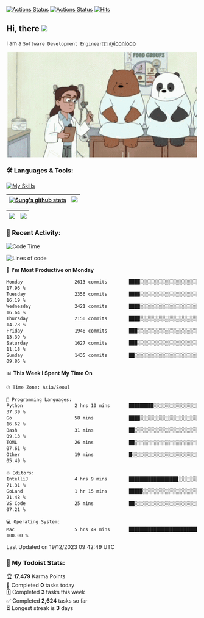 
[![Actions Status](https://github.com/ddok2/ddok2/workflows/Todoist%20Readme/badge.svg)](https://github.com/ddok2/ddok2/actions)
[![Actions Status](https://github.com/ddok2/ddok2/workflows/wakatime-stats/badge.svg)](https://github.com/ddok2/ddok2/actions)
[![Hits](https://hits.seeyoufarm.com/api/count/incr/badge.svg?url=https%3A%2F%2Fgithub.com%2Fddok2&count_bg=%23FF9595&title_bg=%23555555&icon=github.svg&icon_color=%23FFFFFF&title=hits&edge_flat=false)](https://hits.seeyoufarm.com)

<!-- ![visitors](https://visitor-badge.laobi.icu/badge?page_id=ddok2.ddok2) -->
## Hi, there <img src="https://raw.githubusercontent.com/MartinHeinz/MartinHeinz/master/wave.gif" width="3%">

I am a `Software Development Engineer🧑‍💻` [@iconloop](https://github.com/iconloop)


<p align="center">
    <img align="center" alt="GIF" src="img/debugging.gif" />
</p>


### 🛠 Languages & Tools:

[![My Skills](https://skillicons.dev/icons?i=go,js,ts,py,express,react,svelte,jquery,pug,mongodb,mysql,redis,aws,docker,kubernetes)](https://skillicons.dev)


| <a href="https://github-readme-stats.vercel.app/api?username=ddok2&show_icons=true&include_all_commits=true&count_private=true&theme=buefy&hide_border=true"><img align="center" src="https://github-readme-stats.vercel.app/api?username=ddok2&show_icons=true&include_all_commits=true&count_private=true&theme=buefy&hide_border=true" alt="Sung's github stats" /></a> | <a href="https://github.com/ddok2"><img src="http://github-readme-streak-stats.herokuapp.com?user=ddok2&hide_border=true" /></a> |
| ------------- |------------- |


| <a href="https://github.com/ddok2"><img align="center" src="https://github-readme-stats.vercel.app/api/top-langs/?username=ddok2&theme=buefy&hide=html,css&hide_border=true" /></a> | <a href="https://github.com/ddok2"><img align="center" src="https://activity-graph.herokuapp.com/graph?username=ddok2&theme=github&hide_border=true" height="250" /></a> |
| ------------- |--------------------------------------------------------------------------------------------------------------------------------------------------------------------------|


<!-- <details open>
    <summary>📈 My GitHub Stats</summary>
    <p align="center">
        <a href="https://github.com/ddok2">
            <img align="center" src="https://github-readme-stats.vercel.app/api?username=ddok2&show_icons=true&include_all_commits=true&count_private=true&theme=buefy&hide_border=true" alt="Sung's github stats" />
        </a>
    </p>
</details>
<details>
    <summary>💬 Top Languages</summary>
    <p align="center"> 
        <a href="https://github.com/ddok2">
            <img align="center" src="https://github-readme-stats.vercel.app/api/top-langs/?username=ddok2&layout=compact&theme=buefy&hide=html,css&hide_border=true" />
        </a>
    </p>
</details> -->


### 🌈 Recent Activity:
<!--START_SECTION:waka-->
![Code Time](http://img.shields.io/badge/Code%20Time-2%2C375%20hrs%2024%20mins-blue)

![Lines of code](https://img.shields.io/badge/From%20Hello%20World%20I%27ve%20Written-11.5%20million%20lines%20of%20code-blue)

📅 **I'm Most Productive on Monday** 

```text
Monday                   2613 commits        ████░░░░░░░░░░░░░░░░░░░░░   17.96 % 
Tuesday                  2356 commits        ████░░░░░░░░░░░░░░░░░░░░░   16.19 % 
Wednesday                2421 commits        ████░░░░░░░░░░░░░░░░░░░░░   16.64 % 
Thursday                 2150 commits        ████░░░░░░░░░░░░░░░░░░░░░   14.78 % 
Friday                   1948 commits        ███░░░░░░░░░░░░░░░░░░░░░░   13.39 % 
Saturday                 1627 commits        ███░░░░░░░░░░░░░░░░░░░░░░   11.18 % 
Sunday                   1435 commits        ██░░░░░░░░░░░░░░░░░░░░░░░   09.86 % 
```


📊 **This Week I Spent My Time On** 

```text
🕑︎ Time Zone: Asia/Seoul

💬 Programming Languages: 
Python                   2 hrs 10 mins       █████████░░░░░░░░░░░░░░░░   37.39 % 
Go                       58 mins             ████░░░░░░░░░░░░░░░░░░░░░   16.62 % 
Bash                     31 mins             ██░░░░░░░░░░░░░░░░░░░░░░░   09.13 % 
TOML                     26 mins             ██░░░░░░░░░░░░░░░░░░░░░░░   07.61 % 
Other                    19 mins             █░░░░░░░░░░░░░░░░░░░░░░░░   05.49 % 

🔥 Editors: 
IntelliJ                 4 hrs 9 mins        ██████████████████░░░░░░░   71.31 % 
GoLand                   1 hr 15 mins        █████░░░░░░░░░░░░░░░░░░░░   21.48 % 
VS Code                  25 mins             ██░░░░░░░░░░░░░░░░░░░░░░░   07.21 % 

💻 Operating System: 
Mac                      5 hrs 49 mins       █████████████████████████   100.00 % 
```


 Last Updated on 19/12/2023 09:42:49 UTC
<!--END_SECTION:waka-->

### 🚧 My Todoist Stats:
<!-- TODO-IST:START -->
🏆  **17,479** Karma Points           
🌸  Completed **0** tasks today           
🗓  Completed **3** tasks this week           
✅  Completed **2,624** tasks so far           
⏳  Longest streak is **3** days
<!-- TODO-IST:END -->

